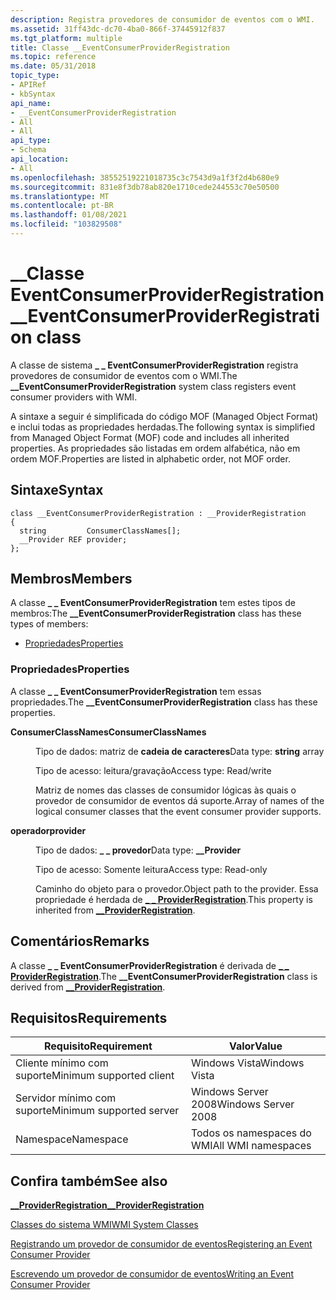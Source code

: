 ```yaml
---
description: Registra provedores de consumidor de eventos com o WMI.
ms.assetid: 31ff43dc-dc70-4ba0-866f-37445912f837
ms.tgt_platform: multiple
title: Classe __EventConsumerProviderRegistration
ms.topic: reference
ms.date: 05/31/2018
topic_type:
- APIRef
- kbSyntax
api_name:
- __EventConsumerProviderRegistration
- All
- All
api_type:
- Schema
api_location:
- All
ms.openlocfilehash: 38552519221018735c3c7543d9a1f3f2d4b680e9
ms.sourcegitcommit: 831e8f3db78ab820e1710cede244553c70e50500
ms.translationtype: MT
ms.contentlocale: pt-BR
ms.lasthandoff: 01/08/2021
ms.locfileid: "103829508"
---
```

# <a name="__eventconsumerproviderregistration-class"></a><span data-ttu-id="16e9e-103">\_\_Classe EventConsumerProviderRegistration</span><span class="sxs-lookup"><span data-stu-id="16e9e-103">\_\_EventConsumerProviderRegistration class</span></span>

<span data-ttu-id="16e9e-104">A classe de sistema **\_ \_ EventConsumerProviderRegistration** registra provedores de consumidor de eventos com o WMI.</span><span class="sxs-lookup"><span data-stu-id="16e9e-104">The **\_\_EventConsumerProviderRegistration** system class registers event consumer providers with WMI.</span></span>

<span data-ttu-id="16e9e-105">A sintaxe a seguir é simplificada do código MOF (Managed Object Format) e inclui todas as propriedades herdadas.</span><span class="sxs-lookup"><span data-stu-id="16e9e-105">The following syntax is simplified from Managed Object Format (MOF) code and includes all inherited properties.</span></span> <span data-ttu-id="16e9e-106">As propriedades são listadas em ordem alfabética, não em ordem MOF.</span><span class="sxs-lookup"><span data-stu-id="16e9e-106">Properties are listed in alphabetic order, not MOF order.</span></span>

## <a name="syntax"></a><span data-ttu-id="16e9e-107">Sintaxe</span><span class="sxs-lookup"><span data-stu-id="16e9e-107">Syntax</span></span>

``` syntax
class __EventConsumerProviderRegistration : __ProviderRegistration
{
  string         ConsumerClassNames[];
  __Provider REF provider;
};
```

## <a name="members"></a><span data-ttu-id="16e9e-108">Membros</span><span class="sxs-lookup"><span data-stu-id="16e9e-108">Members</span></span>

<span data-ttu-id="16e9e-109">A classe **\_ \_ EventConsumerProviderRegistration** tem estes tipos de membros:</span><span class="sxs-lookup"><span data-stu-id="16e9e-109">The **\_\_EventConsumerProviderRegistration** class has these types of members:</span></span>

-   [<span data-ttu-id="16e9e-110">Propriedades</span><span class="sxs-lookup"><span data-stu-id="16e9e-110">Properties</span></span>](#properties)

### <a name="properties"></a><span data-ttu-id="16e9e-111">Propriedades</span><span class="sxs-lookup"><span data-stu-id="16e9e-111">Properties</span></span>

<span data-ttu-id="16e9e-112">A classe **\_ \_ EventConsumerProviderRegistration** tem essas propriedades.</span><span class="sxs-lookup"><span data-stu-id="16e9e-112">The **\_\_EventConsumerProviderRegistration** class has these properties.</span></span>

<dl> <dt>

<span data-ttu-id="16e9e-113">**ConsumerClassNames**</span><span class="sxs-lookup"><span data-stu-id="16e9e-113">**ConsumerClassNames**</span></span>
</dt> <dd> <dl> <dt>

<span data-ttu-id="16e9e-114">Tipo de dados: matriz de **cadeia de caracteres**</span><span class="sxs-lookup"><span data-stu-id="16e9e-114">Data type: **string** array</span></span>
</dt> <dt>

<span data-ttu-id="16e9e-115">Tipo de acesso: leitura/gravação</span><span class="sxs-lookup"><span data-stu-id="16e9e-115">Access type: Read/write</span></span>
</dt> </dl>

<span data-ttu-id="16e9e-116">Matriz de nomes das classes de consumidor lógicas às quais o provedor de consumidor de eventos dá suporte.</span><span class="sxs-lookup"><span data-stu-id="16e9e-116">Array of names of the logical consumer classes that the event consumer provider supports.</span></span>

</dd> <dt>

<span data-ttu-id="16e9e-117">**operador**</span><span class="sxs-lookup"><span data-stu-id="16e9e-117">**provider**</span></span>
</dt> <dd> <dl> <dt>

<span data-ttu-id="16e9e-118">Tipo de dados: **\_ \_ provedor**</span><span class="sxs-lookup"><span data-stu-id="16e9e-118">Data type: **\_\_Provider**</span></span>
</dt> <dt>

<span data-ttu-id="16e9e-119">Tipo de acesso: Somente leitura</span><span class="sxs-lookup"><span data-stu-id="16e9e-119">Access type: Read-only</span></span>
</dt> </dl>

<span data-ttu-id="16e9e-120">Caminho do objeto para o provedor.</span><span class="sxs-lookup"><span data-stu-id="16e9e-120">Object path to the provider.</span></span> <span data-ttu-id="16e9e-121">Essa propriedade é herdada de [**\_ \_ ProviderRegistration**](--providerregistration.md).</span><span class="sxs-lookup"><span data-stu-id="16e9e-121">This property is inherited from [**\_\_ProviderRegistration**](--providerregistration.md).</span></span>

</dd> </dl>

## <a name="remarks"></a><span data-ttu-id="16e9e-122">Comentários</span><span class="sxs-lookup"><span data-stu-id="16e9e-122">Remarks</span></span>

<span data-ttu-id="16e9e-123">A classe **\_ \_ EventConsumerProviderRegistration** é derivada de [**\_ \_ ProviderRegistration**](--providerregistration.md).</span><span class="sxs-lookup"><span data-stu-id="16e9e-123">The **\_\_EventConsumerProviderRegistration** class is derived from [**\_\_ProviderRegistration**](--providerregistration.md).</span></span>

## <a name="requirements"></a><span data-ttu-id="16e9e-124">Requisitos</span><span class="sxs-lookup"><span data-stu-id="16e9e-124">Requirements</span></span>



| <span data-ttu-id="16e9e-125">Requisito</span><span class="sxs-lookup"><span data-stu-id="16e9e-125">Requirement</span></span> | <span data-ttu-id="16e9e-126">Valor</span><span class="sxs-lookup"><span data-stu-id="16e9e-126">Value</span></span> |
|-------------------------------------|--------------------------------|
| <span data-ttu-id="16e9e-127">Cliente mínimo com suporte</span><span class="sxs-lookup"><span data-stu-id="16e9e-127">Minimum supported client</span></span><br/> | <span data-ttu-id="16e9e-128">Windows Vista</span><span class="sxs-lookup"><span data-stu-id="16e9e-128">Windows Vista</span></span><br/>       |
| <span data-ttu-id="16e9e-129">Servidor mínimo com suporte</span><span class="sxs-lookup"><span data-stu-id="16e9e-129">Minimum supported server</span></span><br/> | <span data-ttu-id="16e9e-130">Windows Server 2008</span><span class="sxs-lookup"><span data-stu-id="16e9e-130">Windows Server 2008</span></span><br/> |
| <span data-ttu-id="16e9e-131">Namespace</span><span class="sxs-lookup"><span data-stu-id="16e9e-131">Namespace</span></span><br/>                | <span data-ttu-id="16e9e-132">Todos os namespaces do WMI</span><span class="sxs-lookup"><span data-stu-id="16e9e-132">All WMI namespaces</span></span><br/>  |



## <a name="see-also"></a><span data-ttu-id="16e9e-133">Confira também</span><span class="sxs-lookup"><span data-stu-id="16e9e-133">See also</span></span>

<dl> <dt>

[<span data-ttu-id="16e9e-134">**\_\_ProviderRegistration**</span><span class="sxs-lookup"><span data-stu-id="16e9e-134">**\_\_ProviderRegistration**</span></span>](/windows/desktop/WmiSdk/--providerregistration)
</dt> <dt>

[<span data-ttu-id="16e9e-135">Classes do sistema WMI</span><span class="sxs-lookup"><span data-stu-id="16e9e-135">WMI System Classes</span></span>](wmi-system-classes.md)
</dt> <dt>

[<span data-ttu-id="16e9e-136">Registrando um provedor de consumidor de eventos</span><span class="sxs-lookup"><span data-stu-id="16e9e-136">Registering an Event Consumer Provider</span></span>](registering-an-event-consumer-provider.md)
</dt> <dt>

[<span data-ttu-id="16e9e-137">Escrevendo um provedor de consumidor de eventos</span><span class="sxs-lookup"><span data-stu-id="16e9e-137">Writing an Event Consumer Provider</span></span>](writing-an-event-consumer-provider.md)
</dt> </dl>

 

